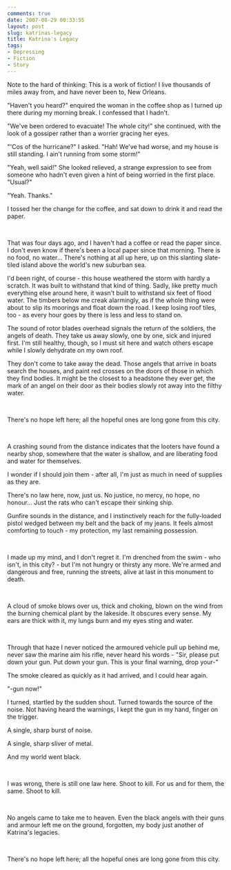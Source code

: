 ```yaml
---
comments: true
date: 2007-08-29 00:33:55
layout: post
slug: katrinas-legacy
title: Katrina's Legacy
tags:
- Depressing
- Fiction
- Story
---
```


<div class="notes">Note to the hard of thinking:  This is a work of fiction!  I live thousands of miles away from, and have never been to, New Orleans.</div>

<div class="story" markdown="1">
<p>"Haven&#039;t you heard?" enquired the woman in the coffee shop as I turned up there during my morning break. I confessed that I hadn&#039;t.</p>
<p>"We&#039;ve been ordered to evacuate! The whole city!" she continued, with the look of a gossiper rather than a worrier gracing her eyes.</p>
<p>"&#039;Cos of the hurricane?" I asked. "Hah! We&#039;ve had worse, and my house is still standing. I ain&#039;t running from some storm!"</p>
<p>"Yeah, well said!" She looked relieved, a strange expression to see from someone who hadn&#039;t even given a hint of being worried in the first place. "Usual?"</p>
<p>"Yeah. Thanks."</p>
<p>I tossed her the change for the coffee, and sat down to drink it and read the paper.</p>
<br />
<p>That was four days ago, and I haven&#039;t had a coffee or read the paper since. I don&#039;t even know if there&#039;s been a local paper since that morning. There is no food, no water... There&#039;s nothing at all up here, up on this slanting slate-tiled island above the world&#039;s new suburban sea.</p>
<p>I&#039;d been right, of course - this house weathered the storm with hardly a scratch. It was built to withstand that kind of thing. Sadly, like pretty much everything else around here, it wasn&#039;t built to withstand six feet of flood water. The timbers below me creak alarmingly, as if the whole thing were about to slip its moorings and float down the road. I keep losing roof tiles, too - as every hour goes by there is less and less to stand on.</p>
<p>The sound of rotor blades overhead signals the return of the soldiers, the angels of death. They take us away slowly, one by one, sick and injured first. I&#039;m still healthy, though, so I must sit here and watch others escape while I slowly dehydrate on my own roof.</p>
<p>They don&#039;t come to take away the dead. Those angels that arrive in boats search the houses, and paint red crosses on the doors of those in which they find bodies. It might be the closest to a headstone they ever get, the mark of an angel on their door as their bodies slowly rot away into the filthy water.</p>
<br />
<p>There&#039;s no hope left here; all the hopeful ones are long gone from this city.</p>
<br />
<p>A crashing sound from the distance indicates that the looters have found a nearby shop, somewhere that the water is shallow, and are liberating food and water for themselves.</p>
<p>I wonder if I should join them - after all, I&#039;m just as much in need of supplies as they are.</p>
<p>There&#039;s no law here, now, just us. No justice, no mercy, no hope, no honour... Just the rats who can&#039;t escape their sinking ship.</p>
<p>Gunfire sounds in the distance, and I instinctively reach for the fully-loaded pistol wedged between my belt and the back of my jeans. It feels almost comforting to touch - my protection, my last remaining possession.</p>
<br />
<p>I made up my mind, and I don&#039;t regret it. I&#039;m drenched from the swim - who isn&#039;t, in this city? - but I&#039;m not hungry or thirsty any more. We&#039;re armed and dangerous and free, running the streets, alive at last in this monument to death.</p>
<br />
<p>A cloud of smoke blows over us, thick and choking, blown on the wind from the burning chemical plant by the lakeside. It obscures every sense. My ears are thick with it, my lungs burn and my eyes sting and water.</p>
<br />
<p>Through that haze I never noticed the armoured vehicle pull up behind me, never saw the marine aim his rifle, never heard his words - "Sir, please put down your gun. Put down your gun. This is your final warning, drop your-"</p>
<p>The smoke cleared as quickly as it had arrived, and I could hear again.</p>
<p>"-gun now!"</p>
<p>I turned, startled by the sudden shout. Turned towards the source of the noise. Not having heard the warnings, I kept the gun in my hand, finger on the trigger.</p>
<p>A single, sharp burst of noise.</p>
<p>A single, sharp sliver of metal.</p>
<p>And my world went black.</p>
<br />
<p>I was wrong, there is still one law here. Shoot to kill. For us and for them, the same. Shoot to kill.</p>
<br />
<p>No angels came to take me to heaven. Even the black angels with their guns and armour left me on the ground, forgotten, my body just another of Katrina&#039;s legacies.</p>
<br />
<p>There&#039;s no hope left here; all the hopeful ones are long gone from this city.</p>
</div>
